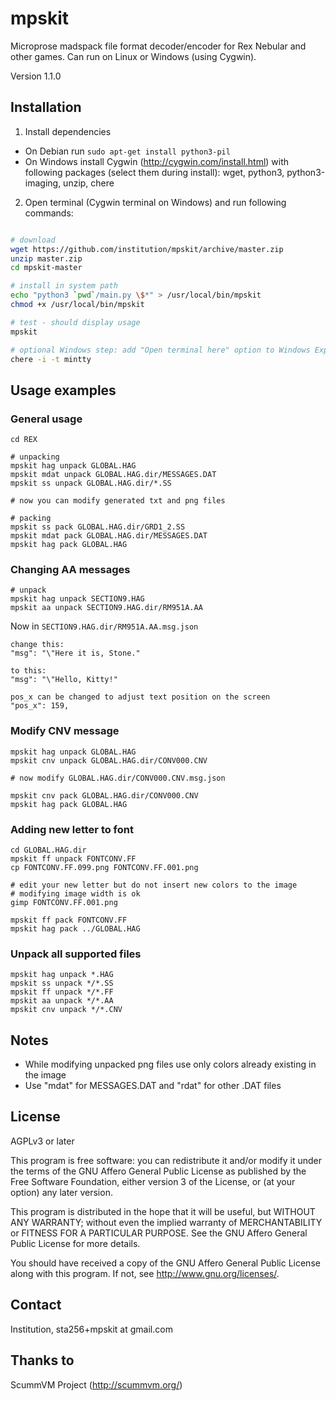 mpskit
======

Microprose madspack file format decoder/encoder for Rex Nebular and other games. Can run on Linux or Windows (using Cygwin).

Version 1.1.0

Installation
------------

1) Install dependencies

* On Debian run `sudo apt-get install python3-pil`
* On Windows install Cygwin (http://cygwin.com/install.html) with following packages (select them during install): wget, python3, python3-imaging, unzip, chere

2) Open terminal (Cygwin terminal on Windows) and run following commands:

```bash

# download
wget https://github.com/institution/mpskit/archive/master.zip
unzip master.zip
cd mpskit-master

# install in system path
echo "python3 `pwd`/main.py \$*" > /usr/local/bin/mpskit
chmod +x /usr/local/bin/mpskit

# test - should display usage
mpskit

# optional Windows step: add "Open terminal here" option to Windows Explorer
chere -i -t mintty

```



Usage examples
--------------

### General usage ###
	
	cd REX
	
	# unpacking
	mpskit hag unpack GLOBAL.HAG	
	mpskit mdat unpack GLOBAL.HAG.dir/MESSAGES.DAT
	mpskit ss unpack GLOBAL.HAG.dir/*.SS

	# now you can modify generated txt and png files

	# packing
	mpskit ss pack GLOBAL.HAG.dir/GRD1_2.SS
	mpskit mdat pack GLOBAL.HAG.dir/MESSAGES.DAT	
	mpskit hag pack GLOBAL.HAG
	

### Changing AA messages ###

	# unpack
	mpskit hag unpack SECTION9.HAG
	mpskit aa unpack SECTION9.HAG.dir/RM951A.AA

Now in `SECTION9.HAG.dir/RM951A.AA.msg.json`
	
	change this:
	"msg": "\"Here it is, Stone."
	
	to this:
	"msg": "\"Hello, Kitty!"      

	pos_x can be changed to adjust text position on the screen
    "pos_x": 159,


### Modify CNV message ###

	mpskit hag unpack GLOBAL.HAG
	mpskit cnv unpack GLOBAL.HAG.dir/CONV000.CNV
	
	# now modify GLOBAL.HAG.dir/CONV000.CNV.msg.json
	
	mpskit cnv pack GLOBAL.HAG.dir/CONV000.CNV
	mpskit hag pack GLOBAL.HAG


### Adding new letter to font ###

	cd GLOBAL.HAG.dir	
	mpskit ff unpack FONTCONV.FF
	cp FONTCONV.FF.099.png FONTCONV.FF.001.png
	
	# edit your new letter but do not insert new colors to the image
	# modifying image width is ok
	gimp FONTCONV.FF.001.png
		
	mpskit ff pack FONTCONV.FF
	mpskit hag pack ../GLOBAL.HAG
	
### Unpack all supported files ###

	mpskit hag unpack *.HAG
	mpskit ss unpack */*.SS
	mpskit ff unpack */*.FF
	mpskit aa unpack */*.AA
	mpskit cnv unpack */*.CNV
	

Notes
-----

* While modifying unpacked png files use only colors already existing in the image
* Use "mdat" for MESSAGES.DAT and "rdat" for other .DAT files

License
-------
AGPLv3 or later

This program is free software: you can redistribute it and/or modify
it under the terms of the GNU Affero General Public License as published by
the Free Software Foundation, either version 3 of the License, or
(at your option) any later version.

This program is distributed in the hope that it will be useful,
but WITHOUT ANY WARRANTY; without even the implied warranty of
MERCHANTABILITY or FITNESS FOR A PARTICULAR PURPOSE.  See the
GNU Affero General Public License for more details.

You should have received a copy of the GNU Affero General Public License
along with this program.  If not, see <http://www.gnu.org/licenses/>.

Contact
-------
Institution, sta256+mpskit at gmail.com

Thanks to
---------
ScummVM Project (http://scummvm.org/)








